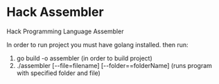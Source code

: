 # Hack Assembler
Hack Programming Language Assembler

In order to run project you must have golang installed.
then run:
1. go build -o assembler (in order to build project)
2. ./assembler [--file=filename] [--folder==folderName]  (runs program with specified folder and file) 